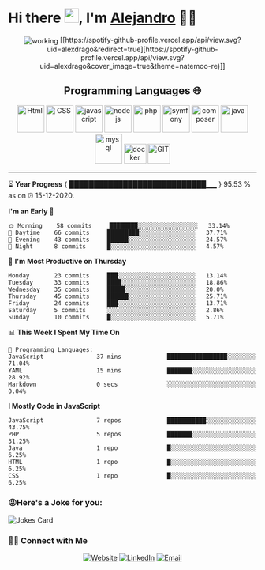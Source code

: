 # Hi there <img src="https://github.com/TheDudeThatCode/TheDudeThatCode/blob/master/Assets/Hi.gif" width="29px">, I'm [Alejandro](https://alexdrago.dev) 👨‍💻


<p align="center">
 <img  src="https://camo.githubusercontent.com/992babdffd8c74a1502de375fbdf7e4d54773242/68747470733a2f2f6d656469612e67697068792e636f6d2f6d656469612f53576f536b4e36447854737a71494b4571762f67697068792e676966" align="center" alt="working" />
 [[https://spotify-github-profile.vercel.app/api/view.svg?uid=alexdrago&redirect=true][https://spotify-github-profile.vercel.app/api/view.svg?uid=alexdrago&cover_image=true&theme=natemoo-re)]]
 </p>
<h2 align="center">Programming Languages 🌐</h2>


<p align="center">
<img src="https://devicons.github.io/devicon/devicon.git/icons/html5/html5-original.svg" alt="Html" width="55" height="55"/> 
<img src="https://devicons.github.io/devicon/devicon.git/icons/css3/css3-original.svg" alt="CSS" width="55" height="55"/> 
<img src="https://devicons.github.io/devicon/devicon.git/icons/javascript/javascript-original.svg" alt="javascript" width="55" height="55"/> 
<img src="https://devicons.github.io/devicon/devicon.git/icons/nodejs/nodejs-original.svg" alt="nodejs" width="55" height="55"/> 
<img src="https://devicons.github.io/devicon/devicon.git/icons/php/php-original.svg" alt="php" width="55" height="55"/> 
<img src="https://devicons.github.io/devicon/devicon.git/icons/symfony/symfony-original.svg" alt="symfony" width="55" height="55"/> 
<img src="https://devicons.github.io/devicon/devicon.git/icons/composer/composer-original.svg" alt="composer" width="55" height="55"/> 
<img src="https://devicons.github.io/devicon/devicon.git/icons/java/java-original-wordmark.svg" alt="java" width="55" height="55"/> 
<img src="https://devicons.github.io/devicon/devicon.git/icons/mysql/mysql-original-wordmark.svg" alt="mysql" width="55" height="60"/> 
<img src="https://devicons.github.io/devicon/devicon.git/icons/docker/docker-original-wordmark.svg" alt="docker" width="45" height="40"/> 
<img src="https://devicons.github.io/devicon/devicon.git/icons/git/git-original.svg" alt="GIT" width="45" height="40"/> 
</p>

---

⏳ **Year Progress** { ████████████████████████████▁▁ } 95.53 % as on ⏰ 15-12-2020.

<!--START_SECTION:waka-->
**I'm an Early 🐤** 

```text
🌞 Morning    58 commits     ████████░░░░░░░░░░░░░░░░░   33.14% 
🌆 Daytime    66 commits     █████████░░░░░░░░░░░░░░░░   37.71% 
🌃 Evening    43 commits     ██████░░░░░░░░░░░░░░░░░░░   24.57% 
🌙 Night      8 commits      █░░░░░░░░░░░░░░░░░░░░░░░░   4.57%

```
📅 **I'm Most Productive on Thursday** 

```text
Monday       23 commits     ███░░░░░░░░░░░░░░░░░░░░░░   13.14% 
Tuesday      33 commits     ████░░░░░░░░░░░░░░░░░░░░░   18.86% 
Wednesday    35 commits     █████░░░░░░░░░░░░░░░░░░░░   20.0% 
Thursday     45 commits     ██████░░░░░░░░░░░░░░░░░░░   25.71% 
Friday       24 commits     ███░░░░░░░░░░░░░░░░░░░░░░   13.71% 
Saturday     5 commits      ░░░░░░░░░░░░░░░░░░░░░░░░░   2.86% 
Sunday       10 commits     █░░░░░░░░░░░░░░░░░░░░░░░░   5.71%

```


📊 **This Week I Spent My Time On** 

```text
💬 Programming Languages: 
JavaScript               37 mins             █████████████████░░░░░░░░   71.04% 
YAML                     15 mins             ███████░░░░░░░░░░░░░░░░░░   28.92% 
Markdown                 0 secs              ░░░░░░░░░░░░░░░░░░░░░░░░░   0.04%

```

**I Mostly Code in JavaScript** 

```text
JavaScript               7 repos             ███████████░░░░░░░░░░░░░░   43.75% 
PHP                      5 repos             ███████░░░░░░░░░░░░░░░░░░   31.25% 
Java                     1 repo              █░░░░░░░░░░░░░░░░░░░░░░░░   6.25% 
HTML                     1 repo              █░░░░░░░░░░░░░░░░░░░░░░░░   6.25% 
CSS                      1 repo              █░░░░░░░░░░░░░░░░░░░░░░░░   6.25%

```



<!--END_SECTION:waka-->


### 😜Here's a Joke for you:
<img src="https://readme-jokes.vercel.app/api" alt="Jokes Card" />


<h3> 🤝🏻 Connect with Me </h3>

<p align="center">
<a href="https://www.alexdrago.dev" target="_blank"><img alt="Website" src="https://img.shields.io/badge/Website-www.alexdrago.dev-blue?style=flat&logo=google-chrome"></a>
<a href="https://www.linkedin.com/in/alejandro-de-la-fuente/" target="_blank"><img alt="LinkedIn" src="https://img.shields.io/badge/LinkedIn-@AlejadnroDeLaFuente-blue?style=flat&logo=linkedin"></a>
<a href="mailto:llamamealex@gmail.com"><img alt="Email" src="https://img.shields.io/badge/Email-llamamealex@gmail.com-blue?style=flat&logo=gmail"></a>


